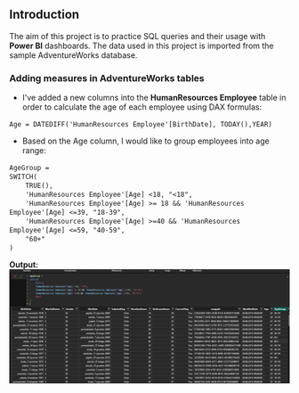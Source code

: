 ## Introduction

The aim of this project is to practice SQL queries and their usage with <b>Power BI</b> dashboards.
The data used in this project is imported from the sample AdventureWorks database.

### Adding measures in AdventureWorks tables

- I've added a new columns into the <b>HumanResources Employee</b> table in order to calculate the age of each employee using DAX formulas:

```
Age = DATEDIFF('HumanResources Employee'[BirthDate], TODAY(),YEAR)
```

- Based on the Age column, I would like to group employees into age range:

```
AgeGroup =
SWITCH(
    TRUE(),
    'HumanResources Employee'[Age] <18, "<18",
    'HumanResources Employee'[Age] >= 18 && 'HumanResources Employee'[Age] <=39, "18-39",
    'HumanResources Employee'[Age] >=40 && 'HumanResources Employee'[Age] <=59, "40-59",
    "60+"
)
```

<b>Output:</b>
![Employees Age](img/Employees_Age.jpg)
